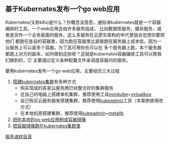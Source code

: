 基于Kubernates发布一个go web应用
---

Kubernates(又称k8s)是什么？抄概念没意思，通俗讲kubernates就是一个容器编排的工具。一个web应用会由许多服务组成，
比如数据库服务，缓存服务，或者是另外一个业务层面的服务，这么多服务在云原生架构的年代里就会忽悠你要把他们
都跑在各自的容器里，因为跑在容器里比直接跑在服务器上成本低，因为一台服务上可以装多个容器，为了高可用你也可以在
多个服务器上跑，本个服务器都跑上对方的副本，如何做到这些呢？这就是kubernates容器编排工具可以帮我们做到的，它
主要通过定义各种配置文件来调度容器内的服务。

要用kubernates发布一个go web应用，主要经历三大过程

1. [搭建kubernates集群](./a.md)有多种方式
   - 购买现成的各家云服务商已经整合好的集群服务
   - 在自己的电脑上搭建单机集群，推荐使用工具[minikube](https://minikube.sigs.k8s.io/docs/)+[virtualbox](https://www.virtualbox.org/)
   - 自己购买云服务器来搭建集群，推荐使用[kubeadmin](https://kubernetes.io/docs/setup/production-environment/tools/kubeadm/install-kubeadm/)工具（本案例使用改方式）
   - 在本地机房搭建集群，推荐使用[kubeadmin](https://kubernetes.io/docs/setup/production-environment/tools/kubeadm/install-kubeadm/)+[metallb](https://metallb.universe.tf/)
2. [把你本地的go web应用制成容器镜像](./b.md)
3. [把容器镜像跑在kubernates集群里](./c.md)

[服务进程目录](./d.md)
